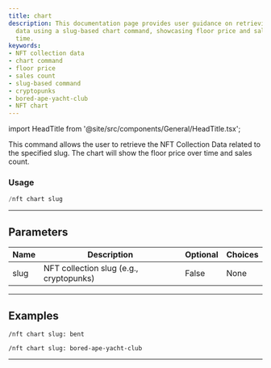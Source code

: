 ```yaml
---
title: chart
description: This documentation page provides user guidance on retrieving NFT collection
  data using a slug-based chart command, showcasing floor price and sales count over
  time.
keywords:
- NFT collection data
- chart command
- floor price
- sales count
- slug-based command
- cryptopunks
- bored-ape-yacht-club
- NFT chart
---
```


import HeadTitle from '@site/src/components/General/HeadTitle.tsx';

<HeadTitle title="chart - Nft - Discord - Reference | OpenBB Bot Docs" />

This command allows the user to retrieve the NFT Collection Data related to the specified slug. The chart will show the floor price over time and sales count.

### Usage

```python wordwrap
/nft chart slug
```

---

## Parameters

| Name | Description | Optional | Choices |
| ---- | ----------- | -------- | ------- |
| slug | NFT collection slug (e.g., cryptopunks) | False | None |


---

## Examples

```
/nft chart slug: bent
```

```
/nft chart slug: bored-ape-yacht-club
```

---
